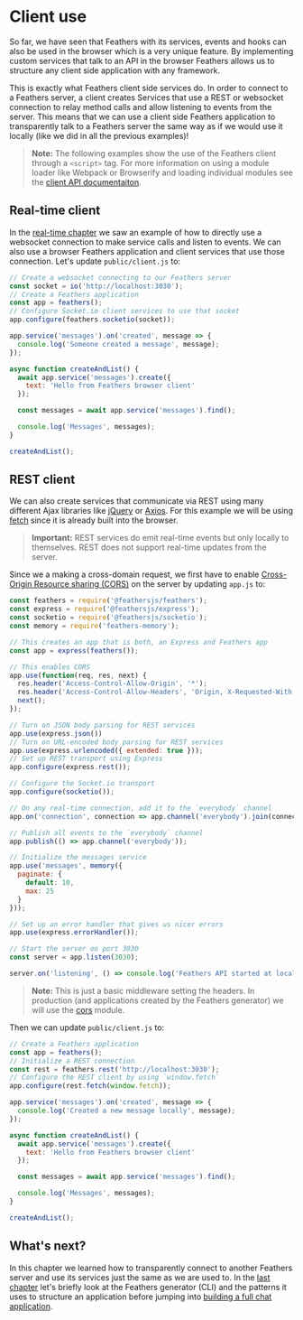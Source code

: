 # Client use

So far, we have seen that Feathers with its services, events and hooks can also be used in the browser which is a very unique feature. By implementing custom services that talk to an API in the browser Feathers allows us to structure any client side application with any framework. 

This is exactly what Feathers client side services do. In order to connect to a Feathers server, a client creates Services that use a REST or websocket connection to relay method calls and allow listening to events from the server. This means that we can use a client side Feathers application to transparently talk to a Feathers server the same way as if we would use it locally (like we did in all the previous examples)!

> __Note:__ The following examples show the use of the Feathers client through a `<script>` tag. For more information on using a module loader like Webpack or Browserify and loading individual modules see the [client API documentaiton](../../api/client.md).

## Real-time client

In the [real-time chapter](./real-time.md) we saw an example of how to directly use a websocket connection to make service calls and listen to events. We can also use a browser Feathers application and client services that use those connection. Let's update `public/client.js` to:

```js
// Create a websocket connecting to our Feathers server
const socket = io('http://localhost:3030');
// Create a Feathers application
const app = feathers();
// Configure Socket.io client services to use that socket
app.configure(feathers.socketio(socket));

app.service('messages').on('created', message => {
  console.log('Someone created a message', message);
});

async function createAndList() {
  await app.service('messages').create({
    text: 'Hello from Feathers browser client'
  });

  const messages = await app.service('messages').find();

  console.log('Messages', messages);
}

createAndList();
```

## REST client

We can also create services that communicate via REST using many different Ajax libraries like [jQuery](https://jquery.com) or [Axios](https://github.com/axios/axios). For this example we will be using [fetch](https://developer.mozilla.org/en-US/docs/Web/API/Fetch_API) since it is already built into the browser.

> __Important:__ REST services do emit real-time events but only locally to themselves. REST does not support real-time updates from the server.

Since we a making a cross-domain request, we first have to enable [Cross-Origin Resource sharing (CORS)](https://developer.mozilla.org/en-US/docs/Web/HTTP/CORS) on the server by updating `app.js` to:

```js
const feathers = require('@feathersjs/feathers');
const express = require('@feathersjs/express');
const socketio = require('@feathersjs/socketio');
const memory = require('feathers-memory');

// This creates an app that is both, an Express and Feathers app
const app = express(feathers());

// This enables CORS
app.use(function(req, res, next) {
  res.header('Access-Control-Allow-Origin', '*');
  res.header('Access-Control-Allow-Headers', 'Origin, X-Requested-With, Content-Type, Accept');
  next();
});

// Turn on JSON body parsing for REST services
app.use(express.json())
// Turn on URL-encoded body parsing for REST services
app.use(express.urlencoded({ extended: true }));
// Set up REST transport using Express
app.configure(express.rest());

// Configure the Socket.io transport
app.configure(socketio());

// On any real-time connection, add it to the `everybody` channel
app.on('connection', connection => app.channel('everybody').join(connection));

// Publish all events to the `everybody` channel
app.publish(() => app.channel('everybody'));

// Initialize the messages service
app.use('messages', memory({
  paginate: {
    default: 10,
    max: 25
  }
}));

// Set up an error handler that gives us nicer errors
app.use(express.errorHandler());

// Start the server on port 3030
const server = app.listen(3030);

server.on('listening', () => console.log('Feathers API started at localhost:3030'));
```

> __Note:__ This is just a basic middleware setting the headers. In production (and applications created by the Feathers generator) we will use the [cors](https://github.com/expressjs/cors) module.

Then we can update `public/client.js` to:

```js
// Create a Feathers application
const app = feathers();
// Initialize a REST connection
const rest = feathers.rest('http://localhost:3030');
// Configure the REST client by using `window.fetch`
app.configure(rest.fetch(window.fetch));

app.service('messages').on('created', message => {
  console.log('Created a new message locally', message);
});

async function createAndList() {
  await app.service('messages').create({
    text: 'Hello from Feathers browser client'
  });

  const messages = await app.service('messages').find();

  console.log('Messages', messages);
}

createAndList();
```

## What's next?

In this chapter we learned how to transparently connect to another Feathers server and use its services just the same as we are used to. In the [last chapter](./generator.md) let's briefly look at the Feathers generator (CLI) and the patterns it uses to structure an application before jumping into [building a full chat application](../chat/readme.md).
